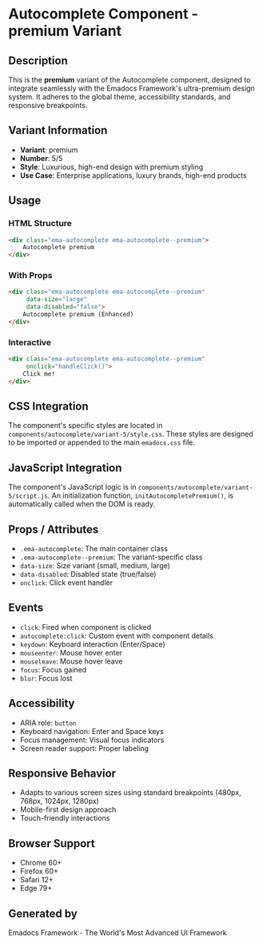 # Autocomplete Component - premium Variant

## Description
This is the **premium** variant of the Autocomplete component, designed to integrate seamlessly with the Emadocs Framework's ultra-premium design system. It adheres to the global theme, accessibility standards, and responsive breakpoints.

## Variant Information
- **Variant**: premium
- **Number**: 5/5
- **Style**: Luxurious, high-end design with premium styling
- **Use Case**: Enterprise applications, luxury brands, high-end products

## Usage

### HTML Structure
```html
<div class="ema-autocomplete ema-autocomplete--premium">
    Autocomplete premium
</div>
```

### With Props
```html
<div class="ema-autocomplete ema-autocomplete--premium" 
     data-size="large" 
     data-disabled="false">
    Autocomplete premium (Enhanced)
</div>
```

### Interactive
```html
<div class="ema-autocomplete ema-autocomplete--premium" 
     onclick="handleClick()">
    Click me!
</div>
```

## CSS Integration
The component's specific styles are located in `components/autocomplete/variant-5/style.css`. These styles are designed to be imported or appended to the main `emadocs.css` file.

## JavaScript Integration
The component's JavaScript logic is in `components/autocomplete/variant-5/script.js`. An initialization function, `initAutocompletePremium()`, is automatically called when the DOM is ready.

## Props / Attributes
- `.ema-autocomplete`: The main container class
- `.ema-autocomplete--premium`: The variant-specific class
- `data-size`: Size variant (small, medium, large)
- `data-disabled`: Disabled state (true/false)
- `onclick`: Click event handler

## Events
- `click`: Fired when component is clicked
- `autocomplete:click`: Custom event with component details
- `keydown`: Keyboard interaction (Enter/Space)
- `mouseenter`: Mouse hover enter
- `mouseleave`: Mouse hover leave
- `focus`: Focus gained
- `blur`: Focus lost

## Accessibility
- ARIA role: `button`
- Keyboard navigation: Enter and Space keys
- Focus management: Visual focus indicators
- Screen reader support: Proper labeling

## Responsive Behavior
- Adapts to various screen sizes using standard breakpoints (480px, 768px, 1024px, 1280px)
- Mobile-first design approach
- Touch-friendly interactions

## Browser Support
- Chrome 60+
- Firefox 60+
- Safari 12+
- Edge 79+

## Generated by
Emadocs Framework - The World's Most Advanced UI Framework
